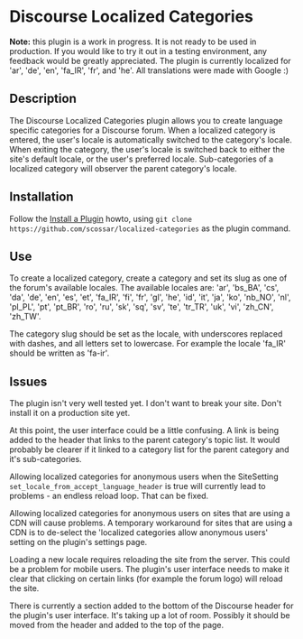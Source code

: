 # Discourse Localized Categories

**Note:** this plugin is a work in progress. It is not ready to be used in production. If you would like to try it out in a testing environment, any feedback would be greatly appreciated. The plugin is currently localized for 'ar', 'de', 'en', 'fa_IR', 'fr', and 'he'. All translations were made with Google :)

## Description

The Discourse Localized Categories plugin allows you to create language specific categories for a Discourse forum. When a localized category is entered, the user's locale is automatically switched to the category's locale. When exiting the category, the user's locale is switched back to either the site's default locale, or the user's preferred locale. Sub-categories of a localized category will observer the parent category's locale.

## Installation

Follow the [Install a Plugin](https://meta.discourse.org/t/install-a-plugin/19157) howto, using
`git clone https://github.com/scossar/localized-categories` as the plugin command.

## Use

To create a localized category, create a category and set its slug as one of the forum's
available locales. The available locales are: 'ar', 'bs_BA', 'cs', 'da', 'de', 'en',
'es', 'et', 'fa_IR', 'fi', 'fr', 'gl', 'he', 'id', 'it', 'ja', 'ko', 'nb_NO', 'nl',
'pl_PL', 'pt', 'pt_BR', 'ro', 'ru', 'sk', 'sq', 'sv', 'te', 'tr_TR', 'uk', 'vi', 
'zh_CN', 'zh_TW'.

The category slug should be set as the locale, with underscores replaced with dashes, and all
letters set to lowercase. For example the locale 'fa_IR' should be written as 'fa-ir'.

## Issues

The plugin isn't very well tested yet. I don't want to break your site. Don't install it on a production site yet.

At this point, the user interface could be a little confusing. A link is being added to the header that links to the parent category's topic list. It would probably be clearer if it linked to a category list for the parent category and it's sub-categories.

Allowing localized categories for anonymous users when the SiteSetting `set_locale_from_accept_language_header` is true
will currently lead to problems - an endless reload loop. That can be fixed.

Allowing localized categories for anonymous users on sites that are using a CDN will cause problems. A temporary workaround for sites that are using a CDN is to de-select the 'localized categories allow anonymous users' setting on the plugin's settings page.

Loading a new locale requires reloading the site from the server. This could be a problem for mobile users. The plugin's user interface needs to make it clear that clicking on certain links (for example the forum logo) will reload the site.

There is currently a section added to the bottom of the Discourse header for the plugin's user interface. It's taking up a lot of room. Possibly it should be moved from the header and added to the top of the page.
